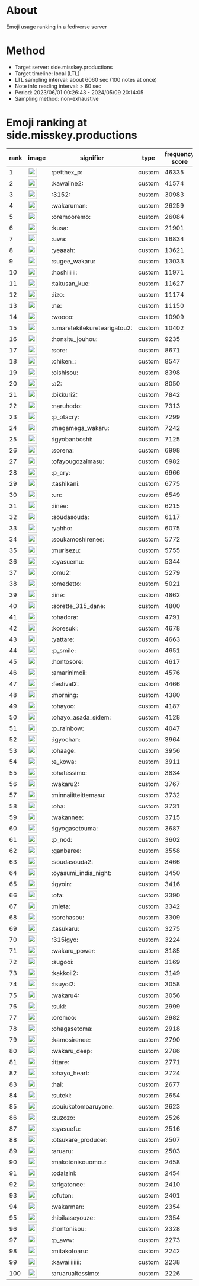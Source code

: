 # About
Emoji usage ranking in a fediverse server

# Method
- Target server: side.misskey.productions
- Target timeline: local (LTL)
- LTL sampling interval: about 6060 sec (100 notes at once)
- Note info reading interval: > 60 sec
- Period: 2023/06/01 00:26:43 - 2024/05/09 20:14:05 
- Sampling method: non-exhaustive

# Emoji ranking at side.misskey.productions

|rank|image|signifier|type|frequency score|
|----|----|----|----|----|
|1|<img height="24" src="https://side.misskey.productions/emoji/petthex_p.webp">|:petthex_p:|custom|46335|
|2|<img height="24" src="https://side.misskey.productions/emoji/kawaiine2.webp">|:kawaiine2:|custom|41574|
|3|<img height="24" src="https://side.misskey.productions/emoji/3152.webp">|:3152:|custom|30983|
|4|<img height="24" src="https://side.misskey.productions/emoji/wakaruman.webp">|:wakaruman:|custom|26259|
|5|<img height="24" src="https://side.misskey.productions/emoji/oremooremo.webp">|:oremooremo:|custom|26084|
|6|<img height="24" src="https://side.misskey.productions/emoji/kusa.webp">|:kusa:|custom|21901|
|7|<img height="24" src="https://side.misskey.productions/emoji/uwa.webp">|:uwa:|custom|16834|
|8|<img height="24" src="https://side.misskey.productions/emoji/yeaaah.webp">|:yeaaah:|custom|13621|
|9|<img height="24" src="https://side.misskey.productions/emoji/sugee_wakaru.webp">|:sugee_wakaru:|custom|13033|
|10|<img height="24" src="https://side.misskey.productions/emoji/hoshiiiiii.webp">|:hoshiiiiii:|custom|11971|
|11|<img height="24" src="https://side.misskey.productions/emoji/takusan_kue.webp">|:takusan_kue:|custom|11627|
|12|<img height="24" src="https://side.misskey.productions/emoji/iizo.webp">|:iizo:|custom|11174|
|13|<img height="24" src="https://side.misskey.productions/emoji/ne.webp">|:ne:|custom|11150|
|14|<img height="24" src="https://side.misskey.productions/emoji/woooo.webp">|:woooo:|custom|10909|
|15|<img height="24" src="https://side.misskey.productions/emoji/umaretekitekuretearigatou2.webp">|:umaretekitekuretearigatou2:|custom|10402|
|16|<img height="24" src="https://side.misskey.productions/emoji/honsitu_jouhou.webp">|:honsitu_jouhou:|custom|9235|
|17|<img height="24" src="https://side.misskey.productions/emoji/sore.webp">|:sore:|custom|8671|
|18|<img height="24" src="https://side.misskey.productions/emoji/chiken_.webp">|:chiken_:|custom|8547|
|19|<img height="24" src="https://side.misskey.productions/emoji/oishisou.webp">|:oishisou:|custom|8398|
|20|<img height="24" src="https://side.misskey.productions/emoji/a2.webp">|:a2:|custom|8050|
|21|<img height="24" src="https://side.misskey.productions/emoji/bikkuri2.webp">|:bikkuri2:|custom|7842|
|22|<img height="24" src="https://side.misskey.productions/emoji/naruhodo.webp">|:naruhodo:|custom|7313|
|23|<img height="24" src="https://side.misskey.productions/emoji/p_otacry.webp">|:p_otacry:|custom|7299|
|24|<img height="24" src="https://side.misskey.productions/emoji/megamega_wakaru.webp">|:megamega_wakaru:|custom|7242|
|25|<img height="24" src="https://side.misskey.productions/emoji/igyobanboshi.webp">|:igyobanboshi:|custom|7125|
|26|<img height="24" src="https://side.misskey.productions/emoji/sorena.webp">|:sorena:|custom|6998|
|27|<img height="24" src="https://side.misskey.productions/emoji/ofayougozaimasu.webp">|:ofayougozaimasu:|custom|6982|
|28|<img height="24" src="https://side.misskey.productions/emoji/p_cry.webp">|:p_cry:|custom|6966|
|29|<img height="24" src="https://side.misskey.productions/emoji/tashikani.webp">|:tashikani:|custom|6775|
|30|<img height="24" src="https://side.misskey.productions/emoji/un.webp">|:un:|custom|6549|
|31|<img height="24" src="https://side.misskey.productions/emoji/iinee.webp">|:iinee:|custom|6215|
|32|<img height="24" src="https://side.misskey.productions/emoji/soudasouda.webp">|:soudasouda:|custom|6117|
|33|<img height="24" src="https://side.misskey.productions/emoji/yahho.webp">|:yahho:|custom|6075|
|34|<img height="24" src="https://side.misskey.productions/emoji/soukamoshirenee.webp">|:soukamoshirenee:|custom|5772|
|35|<img height="24" src="https://side.misskey.productions/emoji/murisezu.webp">|:murisezu:|custom|5755|
|36|<img height="24" src="https://side.misskey.productions/emoji/oyasuemu.webp">|:oyasuemu:|custom|5344|
|37|<img height="24" src="https://side.misskey.productions/emoji/omu2.webp">|:omu2:|custom|5279|
|38|<img height="24" src="https://side.misskey.productions/emoji/omedetto.webp">|:omedetto:|custom|5021|
|39|<img height="24" src="https://side.misskey.productions/emoji/iine.webp">|:iine:|custom|4862|
|40|<img height="24" src="https://side.misskey.productions/emoji/sorette_315_dane.webp">|:sorette_315_dane:|custom|4800|
|41|<img height="24" src="https://side.misskey.productions/emoji/ohadora.webp">|:ohadora:|custom|4791|
|42|<img height="24" src="https://side.misskey.productions/emoji/koresuki.webp">|:koresuki:|custom|4678|
|43|<img height="24" src="https://side.misskey.productions/emoji/yattare.webp">|:yattare:|custom|4663|
|44|<img height="24" src="https://side.misskey.productions/emoji/p_smile.webp">|:p_smile:|custom|4651|
|45|<img height="24" src="https://side.misskey.productions/emoji/hontosore.webp">|:hontosore:|custom|4617|
|46|<img height="24" src="https://side.misskey.productions/emoji/amarinimoii.webp">|:amarinimoii:|custom|4576|
|47|<img height="24" src="https://side.misskey.productions/emoji/festival2.webp">|:festival2:|custom|4466|
|48|<img height="24" src="https://side.misskey.productions/emoji/morning.webp">|:morning:|custom|4380|
|49|<img height="24" src="https://side.misskey.productions/emoji/ohayoo.webp">|:ohayoo:|custom|4187|
|50|<img height="24" src="https://side.misskey.productions/emoji/ohayo_asada_sidem.webp">|:ohayo_asada_sidem:|custom|4128|
|51|<img height="24" src="https://side.misskey.productions/emoji/p_rainbow.webp">|:p_rainbow:|custom|4047|
|52|<img height="24" src="https://side.misskey.productions/emoji/igyochan.webp">|:igyochan:|custom|3964|
|53|<img height="24" src="https://side.misskey.productions/emoji/ohaage.webp">|:ohaage:|custom|3956|
|54|<img height="24" src="https://side.misskey.productions/emoji/e_kowa.webp">|:e_kowa:|custom|3911|
|55|<img height="24" src="https://side.misskey.productions/emoji/ohatessimo.webp">|:ohatessimo:|custom|3834|
|56|<img height="24" src="https://side.misskey.productions/emoji/wakaru2.webp">|:wakaru2:|custom|3767|
|57|<img height="24" src="https://side.misskey.productions/emoji/minnaiitteittemasu.webp">|:minnaiitteittemasu:|custom|3732|
|58|<img height="24" src="https://side.misskey.productions/emoji/oha.webp">|:oha:|custom|3731|
|59|<img height="24" src="https://side.misskey.productions/emoji/wakannee.webp">|:wakannee:|custom|3715|
|60|<img height="24" src="https://side.misskey.productions/emoji/igyogasetouma.webp">|:igyogasetouma:|custom|3687|
|61|<img height="24" src="https://side.misskey.productions/emoji/p_nod.webp">|:p_nod:|custom|3602|
|62|<img height="24" src="https://side.misskey.productions/emoji/ganbaree.webp">|:ganbaree:|custom|3558|
|63|<img height="24" src="https://side.misskey.productions/emoji/soudasouda2.webp">|:soudasouda2:|custom|3466|
|64|<img height="24" src="https://side.misskey.productions/emoji/oyasumi_india_night.webp">|:oyasumi_india_night:|custom|3450|
|65|<img height="24" src="https://side.misskey.productions/emoji/igyoin.webp">|:igyoin:|custom|3416|
|66|<img height="24" src="https://side.misskey.productions/emoji/ofa.webp">|:ofa:|custom|3390|
|67|<img height="24" src="https://side.misskey.productions/emoji/mieta.webp">|:mieta:|custom|3342|
|68|<img height="24" src="https://side.misskey.productions/emoji/sorehasou.webp">|:sorehasou:|custom|3309|
|69|<img height="24" src="https://side.misskey.productions/emoji/tasukaru.webp">|:tasukaru:|custom|3275|
|70|<img height="24" src="https://side.misskey.productions/emoji/315igyo.webp">|:315igyo:|custom|3224|
|71|<img height="24" src="https://side.misskey.productions/emoji/wakaru_power.webp">|:wakaru_power:|custom|3185|
|72|<img height="24" src="https://side.misskey.productions/emoji/sugooi.webp">|:sugooi:|custom|3169|
|73|<img height="24" src="https://side.misskey.productions/emoji/kakkoii2.webp">|:kakkoii2:|custom|3149|
|74|<img height="24" src="https://side.misskey.productions/emoji/tsuyoi2.webp">|:tsuyoi2:|custom|3058|
|75|<img height="24" src="https://side.misskey.productions/emoji/wakaru4.webp">|:wakaru4:|custom|3056|
|76|<img height="24" src="https://side.misskey.productions/emoji/suki.webp">|:suki:|custom|2999|
|77|<img height="24" src="https://side.misskey.productions/emoji/oremoo.webp">|:oremoo:|custom|2982|
|78|<img height="24" src="https://side.misskey.productions/emoji/ohagasetoma.webp">|:ohagasetoma:|custom|2918|
|79|<img height="24" src="https://side.misskey.productions/emoji/kamosirenee.webp">|:kamosirenee:|custom|2790|
|80|<img height="24" src="https://side.misskey.productions/emoji/wakaru_deep.webp">|:wakaru_deep:|custom|2786|
|81|<img height="24" src="https://side.misskey.productions/emoji/ittare.webp">|:ittare:|custom|2771|
|82|<img height="24" src="https://side.misskey.productions/emoji/ohayo_heart.webp">|:ohayo_heart:|custom|2724|
|83|<img height="24" src="https://side.misskey.productions/emoji/hai.webp">|:hai:|custom|2677|
|84|<img height="24" src="https://side.misskey.productions/emoji/suteki.webp">|:suteki:|custom|2654|
|85|<img height="24" src="https://side.misskey.productions/emoji/souiukotomoaruyone.webp">|:souiukotomoaruyone:|custom|2623|
|86|<img height="24" src="https://side.misskey.productions/emoji/zuzozo.webp">|:zuzozo:|custom|2526|
|87|<img height="24" src="https://side.misskey.productions/emoji/oyasuefu.webp">|:oyasuefu:|custom|2516|
|88|<img height="24" src="https://side.misskey.productions/emoji/otsukare_producer.webp">|:otsukare_producer:|custom|2507|
|89|<img height="24" src="https://side.misskey.productions/emoji/aruaru.webp">|:aruaru:|custom|2503|
|90|<img height="24" src="https://side.misskey.productions/emoji/makotonisouomou.webp">|:makotonisouomou:|custom|2458|
|91|<img height="24" src="https://side.misskey.productions/emoji/odaizini.webp">|:odaizini:|custom|2454|
|92|<img height="24" src="https://side.misskey.productions/emoji/arigatonee.webp">|:arigatonee:|custom|2410|
|93|<img height="24" src="https://side.misskey.productions/emoji/ofuton.webp">|:ofuton:|custom|2401|
|94|<img height="24" src="https://side.misskey.productions/emoji/wakarman.webp">|:wakarman:|custom|2354|
|95|<img height="24" src="https://side.misskey.productions/emoji/hibikaseyouze.webp">|:hibikaseyouze:|custom|2354|
|96|<img height="24" src="https://side.misskey.productions/emoji/hontonisou.webp">|:hontonisou:|custom|2328|
|97|<img height="24" src="https://side.misskey.productions/emoji/p_aww.webp">|:p_aww:|custom|2273|
|98|<img height="24" src="https://side.misskey.productions/emoji/mitakotoaru.webp">|:mitakotoaru:|custom|2242|
|99|<img height="24" src="https://side.misskey.productions/emoji/kawaiiiiiiii.webp">|:kawaiiiiiiii:|custom|2238|
|100|<img height="24" src="https://side.misskey.productions/emoji/aruarualtessimo.webp">|:aruarualtessimo:|custom|2226|
